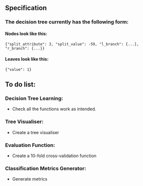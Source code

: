 ## Specification

### The decision tree currently has the following form:

#### Nodes look like this:
    {"split_attribute": 3, "split_value": -59, "l_branch": {...}, "r_branch": {...}}

#### Leaves look like this:
    {"value": 1}


## To do list:

### Decision Tree Learning:

- Check all the functions work as intended.

### Tree Visualiser:

- Create a tree visualiser

### Evaluation Function:

- Create a 10-fold cross-validation function

### Classification Metrics Generator:

- Generate metrics
